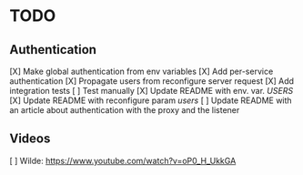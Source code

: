 # TODO

## Authentication

[X] Make global authentication from env variables
[X] Add per-service authentication
[X] Propagate users from reconfigure server request
[X] Add integration tests
[ ] Test manually
[X] Update README with env. var. *USERS*
[X] Update README with reconfigure param *users*
[ ] Update README with an article about authentication with the proxy and the listener

## Videos

[ ] Wilde: https://www.youtube.com/watch?v=oP0_H_UkkGA